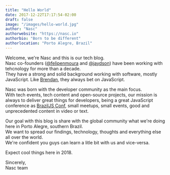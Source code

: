 ```yaml
---
title: "Hello World"
date: 2017-12-22T17:17:54-02:00
draft: false
image: "/images/hello-world.jpg"
author: "Nasc"
authorwebsite: "https://nasc.io"
authorbio: "Born to be different"
authorlocation: "Porto Alegre, Brazil"
---
```


Welcome, we're Nasc and this is our tech blog.  
Nasc co-founders ([@felipenmoura](https://twitter.com/felipenmoura) and [@jaydson](https://twitter.com/jaydson)) have been working with tehcnology for more than a decade.  
They have a strong and solid background working with software, mostly JavaScript. Like [Brendan](https://brendaneich.com/), they always bet on JavaScript.  

Nasc was born with the developer community as the main focus.  
With tech events, tech content and open-source projects, our mission is always to deliver great things for developers, being a great JavaScript conference as [BrazilJS Conf](https://braziljs.org/conf), small meetups, small events, good and unprecedented content in video or text.  

Our goal with this blog is share with the global community what we're doing here in Porto Alegre, southern Brazil.  
We want to spread our findings, technology, thoughts and everything else all over the world.  
We're confident you guys can learn a litle bit with us and vice-versa.  

Expect cool things here in 2018.  

Sincerely,  
Nasc team
